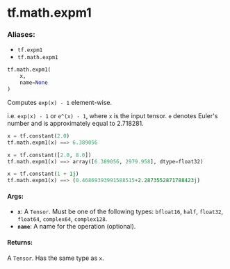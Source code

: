 <div itemscope itemtype="http://developers.google.com/ReferenceObject">
<meta itemprop="name" content="tf.math.expm1" />
<meta itemprop="path" content="Stable" />
</div>

# tf.math.expm1

### Aliases:

* `tf.expm1`
* `tf.math.expm1`

``` python
tf.math.expm1(
    x,
    name=None
)
```

Computes `exp(x) - 1` element-wise.

  i.e. `exp(x) - 1` or `e^(x) - 1`, where `x` is the input tensor.
  `e` denotes Euler's number and is approximately equal to 2.718281.

  ```python
  x = tf.constant(2.0)
  tf.math.expm1(x) ==> 6.389056

  x = tf.constant([2.0, 8.0])
  tf.math.expm1(x) ==> array([6.389056, 2979.958], dtype=float32)

  x = tf.constant(1 + 1j)
  tf.math.expm1(x) ==> (0.46869393991588515+2.2873552871788423j)
  ```

#### Args:

* <b>`x`</b>: A `Tensor`. Must be one of the following types: `bfloat16`, `half`, `float32`, `float64`, `complex64`, `complex128`.
* <b>`name`</b>: A name for the operation (optional).


#### Returns:

A `Tensor`. Has the same type as `x`.